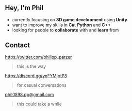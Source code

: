 ## Hey, I'm Phil
- currently focusing on **3D game development** using **Unity**
- want to improve my skills in **C#**, **Python** and **C++**
- looking for people to **collaborate** with and **learn** from
 
                
## Contact
 https://twitter.com/philipp_parzer
 > this is the way
 
 https://discord.gg/yqFYMjptP8 
 > for casual conversations
 
 phil0898.pp@gmail.com  
 > this could take a while
<!---
philparzer/philparzer is a ✨ special ✨ repository because its `README.md` (this file) appears on your GitHub profile.
You can click the Preview link to take a look at your changes.
--->
